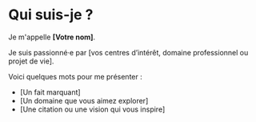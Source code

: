 # Qui suis-je ?

Je m'appelle **[Votre nom]**.

Je suis passionné·e par [vos centres d’intérêt, domaine professionnel ou projet de vie].

Voici quelques mots pour me présenter :
- [Un fait marquant]
- [Un domaine que vous aimez explorer]
- [Une citation ou une vision qui vous inspire]

